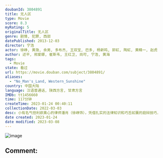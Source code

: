 ```yaml
---
doubanId: 3804891
title: 无人区
type: Movie
score: 8.3
myRating: 5
originalTitle: 无人区
genre: 剧情, 犯罪, 西部
datePublished: 2013-12-03
director: 宁浩
actor: 徐峥, 黄渤, 余男, 多布杰, 王双宝, 巴多, 杨新鸣, 郭虹, 陶虹, 黄精一, 赵虎, 王佩, 宁浩
author: 述平, 邢爱娜, 崔斯韦, 王红卫, 尚可, 宁浩, 黄海
tags:
  - Movie
state: 看过
url: https://movie.douban.com/subject/3804891/
aliases:
  - "No_Man's_Land, Western_Sunshine"
country: 中国大陆
language: 汉语普通话, 陕西方言, 甘肃方言
IMDb: tt1456660
time: 117分钟
createTime: 2023-01-24 00:40:11
collectionDate: 2022-03-03
desc: 小有名气但利欲熏心的律师潘肖（徐峥饰），凭借扎实的法律知识和巧舌如簧的庭辩技巧，成功帮盗捕国家珍禽阿拉泰隼并残忍杀害一名警察的西北盗猎团伙老大（多布杰饰）洗脱罪名。老大承诺十天后付清余款，潘肖则要...
date created: 2023-01-24
date modified: 2023-03-08
---
```


![image](p2159072475.jpg)

Comment:
---
